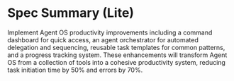 # Spec Summary (Lite)

Implement Agent OS productivity improvements including a command dashboard for quick access, an agent orchestrator for automated delegation and sequencing, reusable task templates for common patterns, and a progress tracking system. These enhancements will transform Agent OS from a collection of tools into a cohesive productivity system, reducing task initiation time by 50% and errors by 70%.